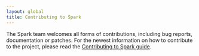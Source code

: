 ```yaml
---
layout: global
title: Contributing to Spark
---
```


The Spark team welcomes all forms of contributions, including bug reports, documentation or patches.
For the newest information on how to contribute to the project, please read the
[Contributing to Spark guide](https://spark.apache.org/contributing.html).
